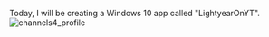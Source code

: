 Today, I will be creating a Windows 10 app called "LightyearOnYT".
![channels4_profile](https://github.com/L1ght7ear2020YT/LightyearOnYT/assets/95110117/04f0deb2-baed-4564-af98-08147411a937)

